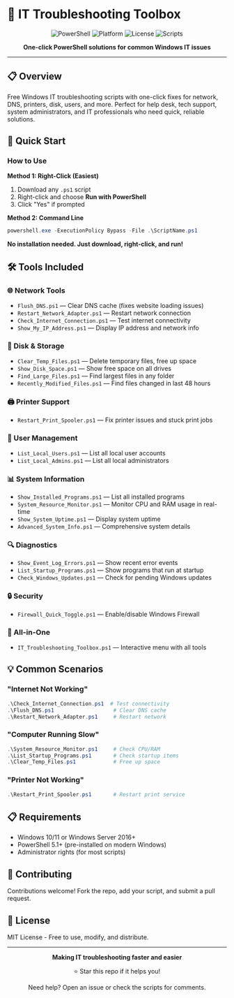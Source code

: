 # 🔧 IT Troubleshooting Toolbox

<div align="center">

![PowerShell](https://img.shields.io/badge/PowerShell-5.1+-blue.svg)
![Platform](https://img.shields.io/badge/platform-Windows-0078D4.svg)
![License](https://img.shields.io/badge/license-MIT-green.svg)
![Scripts](https://img.shields.io/badge/scripts-20+-success.svg)

**One-click PowerShell solutions for common Windows IT issues**

</div>

---

## 📋 Overview

Free Windows IT troubleshooting scripts with one-click fixes for network, DNS, printers, disk, users, and more. Perfect for help desk, tech support, system administrators, and IT professionals who need quick, reliable solutions.

## 🚀 Quick Start

### How to Use

**Method 1: Right-Click (Easiest)**
1. Download any `.ps1` script
2. Right-click and choose **Run with PowerShell**
3. Click "Yes" if prompted

**Method 2: Command Line**
```powershell
powershell.exe -ExecutionPolicy Bypass -File .\ScriptName.ps1
```

**No installation needed. Just download, right-click, and run!**

## 🛠️ Tools Included

### 🌐 Network Tools
- `Flush_DNS.ps1` — Clear DNS cache (fixes website loading issues)
- `Restart_Network_Adapter.ps1` — Restart network connection
- `Check_Internet_Connection.ps1` — Test internet connectivity
- `Show_My_IP_Address.ps1` — Display IP address and network info

### 💾 Disk & Storage
- `Clear_Temp_Files.ps1` — Delete temporary files, free up space
- `Show_Disk_Space.ps1` — Show free space on all drives
- `Find_Large_Files.ps1` — Find largest files in any folder
- `Recently_Modified_Files.ps1` — Find files changed in last 48 hours

### 🖨️ Printer Support
- `Restart_Print_Spooler.ps1` — Fix printer issues and stuck print jobs

### 👥 User Management
- `List_Local_Users.ps1` — List all local user accounts
- `List_Local_Admins.ps1` — List all local administrators

### 📊 System Information
- `Show_Installed_Programs.ps1` — List all installed programs
- `System_Resource_Monitor.ps1` — Monitor CPU and RAM usage in real-time
- `Show_System_Uptime.ps1` — Display system uptime
- `Advanced_System_Info.ps1` — Comprehensive system details

### 🔍 Diagnostics
- `Show_Event_Log_Errors.ps1` — Show recent error events
- `List_Startup_Programs.ps1` — Show programs that run at startup
- `Check_Windows_Updates.ps1` — Check for pending Windows updates

### 🔒 Security
- `Firewall_Quick_Toggle.ps1` — Enable/disable Windows Firewall

### 🎯 All-in-One
- `IT_Troubleshooting_Toolbox.ps1` — Interactive menu with all tools

## 💡 Common Scenarios

### "Internet Not Working"
```powershell
.\Check_Internet_Connection.ps1  # Test connectivity
.\Flush_DNS.ps1                   # Clear DNS cache
.\Restart_Network_Adapter.ps1     # Restart network
```

### "Computer Running Slow"
```powershell
.\System_Resource_Monitor.ps1     # Check CPU/RAM
.\List_Startup_Programs.ps1       # Check startup items
.\Clear_Temp_Files.ps1            # Free up space
```

### "Printer Not Working"
```powershell
.\Restart_Print_Spooler.ps1       # Restart print service
```

## 📋 Requirements

- Windows 10/11 or Windows Server 2016+
- PowerShell 5.1+ (pre-installed on modern Windows)
- Administrator rights (for most scripts)

## 🤝 Contributing

Contributions welcome! Fork the repo, add your script, and submit a pull request.

## 📝 License

MIT License - Free to use, modify, and distribute.

---

<div align="center">

**Making IT troubleshooting faster and easier**

⭐ Star this repo if it helps you!

Need help? Open an issue or check the scripts for comments.

</div>
